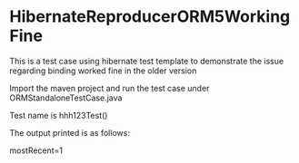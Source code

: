 # HibernateReproducerORM5WorkingFine
This is a test case using hibernate test template to demonstrate the issue regarding binding worked fine in the older version

Import the maven project and run the test case under ORMStandaloneTestCase.java

Test name is hhh123Test()

The output printed is as follows:

mostRecent=1
